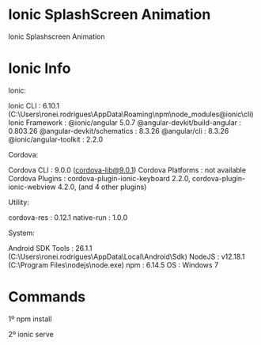 # Ionic SplashScreen Animation
Ionic Splashscreen Animation
# Ionic Info
Ionic:

   Ionic CLI                     : 6.10.1 (C:\Users\ronei.rodrigues\AppData\Roaming\npm\node_modules\@ionic\cli)
   Ionic Framework               : @ionic/angular 5.0.7
   @angular-devkit/build-angular : 0.803.26
   @angular-devkit/schematics    : 8.3.26
   @angular/cli                  : 8.3.26
   @ionic/angular-toolkit        : 2.2.0

Cordova:

   Cordova CLI       : 9.0.0 (cordova-lib@9.0.1)
   Cordova Platforms : not available
   Cordova Plugins   : cordova-plugin-ionic-keyboard 2.2.0, cordova-plugin-ionic-webview 4.2.0, (and 4 other plugins)

Utility:

   cordova-res : 0.12.1
   native-run  : 1.0.0

System:

   Android SDK Tools : 26.1.1 (C:\Users\ronei.rodrigues\AppData\Local\Android\Sdk)
   NodeJS            : v12.18.1 (C:\Program Files\nodejs\node.exe)
   npm               : 6.14.5
   OS                : Windows 7
# Commands
1º npm install

2º ionic serve
